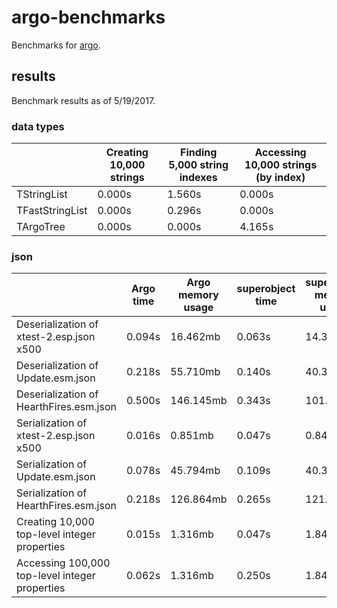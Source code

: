 # argo-benchmarks
Benchmarks for [argo](https://github.com/matortheeternal/argo).

## results

Benchmark results as of 5/19/2017.

### data types

|                 | Creating 10,000 strings | Finding 5,000 string indexes | Accessing 10,000 strings (by index) |
|-----------------|-------------------------|------------------------------|-------------------------------------|
| TStringList     | 0.000s                  | 1.560s                       | 0.000s                              |
| TFastStringList | 0.000s                  | 0.296s                       | 0.000s                              |
| TArgoTree       | 0.000s                  | 0.000s                       | 4.165s                              |

### json

|                                                | Argo time | Argo memory usage | superobject time | superobject memory usage |
|------------------------------------------------|-----------|-------------------|------------------|--------------------------|
| Deserialization of xtest-2.esp.json x500       | 0.094s    | 16.462mb          | 0.063s           | 14.352mb                 |
| Deserialization of Update.esm.json             | 0.218s    | 55.710mb          | 0.140s           | 40.380mb                 |
| Deserialization of HearthFires.esm.json        | 0.500s    | 146.145mb         | 0.343s           | 101.042mb                |
| Serialization of xtest-2.esp.json x500         | 0.016s    | 0.851mb           | 0.047s           | 0.847mb                  |
| Serialization of Update.esm.json               | 0.078s    | 45.794mb          | 0.109s           | 40.399mb                 |
| Serialization of HearthFires.esm.json          | 0.218s    | 126.864mb         | 0.265s           | 121.892mb                |
| Creating 10,000 top-level integer properties   | 0.015s    | 1.316mb           | 0.047s           | 1.841mb                  |
| Accessing 100,000 top-level integer properties | 0.062s    | 1.316mb           | 0.250s           | 1.841mb                  |
